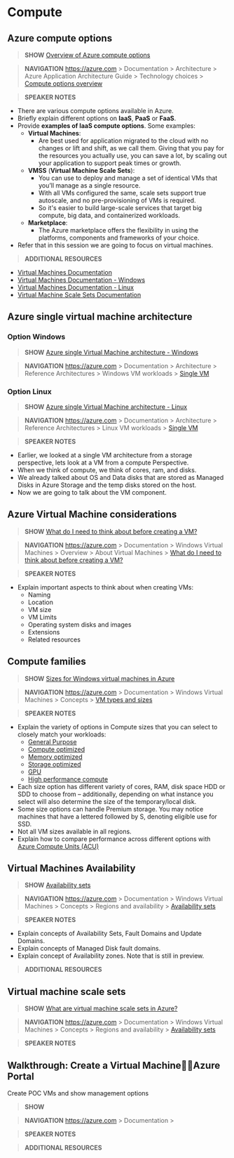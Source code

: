 
# Compute

## Azure compute options

> **SHOW** [Overview of Azure compute options](https://docs.microsoft.com/en-us/azure/architecture/guide/technology-choices/compute-overview)

> **NAVIGATION** https://azure.com > Documentation > Architecture > Azure Application Architecture Guide > Technology choices > [Compute options overview](https://docs.microsoft.com/en-us/azure/architecture/guide/technology-choices/compute-overview)

> **SPEAKER NOTES**

* There are various compute options available in Azure.
* Briefly explain different options on **IaaS**, **PaaS** or **FaaS**.
* Provide **examples of IaaS compute options**. Some examples:
    * **Virtual Machines**: 
        * Are best used for application migrated to the cloud with no changes or lift and shift, as we call them. 
        Giving that you pay for the resources you actually use, you can save a lot, by scaling out your application to support peak times or growth.
    * **VMSS** (**Virtual Machine Scale Sets**): 
        * You can use to deploy and manage a set of identical VMs that you’ll manage as a single resource.
        * With all VMs configured the same, scale sets support true autoscale, and no pre-provisioning of VMs is required.  
        * So it's easier to build large-scale services that target big compute, big data, and containerized workloads.
    * **Marketplace**:
        * The Azure marketplace offers the flexibility in using the platforms, components and frameworks of your choice.
* Refer that in this session we are going to focus on virtual machines.


> **ADDITIONAL RESOURCES**

* [Virtual Machines Documentation](https://docs.microsoft.com/en-us/azure/virtual-machines/)
* [Virtual Machines Documentation - Windows](https://docs.microsoft.com/en-us/azure/virtual-machines/windows/overview)
* [Virtual Machines Documentation - Linux](https://docs.microsoft.com/en-us/azure/virtual-machines/linux/overview)
* [Virtual Machine Scale Sets Documentation](https://docs.microsoft.com/en-us/azure/virtual-machine-scale-sets/)



## Azure single virtual machine architecture

### Option Windows 

> **SHOW** [Azure single Virtual Machine architecture - Windows](https://docs.microsoft.com/en-us/azure/architecture/reference-architectures/virtual-machines-windows/single-vm)

> **NAVIGATION** https://azure.com > Documentation > Architecture > Reference Architectures > Windows VM workloads > [Single VM](https://docs.microsoft.com/en-us/azure/architecture/reference-architectures/virtual-machines-windows/single-vm)


### Option Linux 

> **SHOW** [Azure single Virtual Machine architecture - Linux](https://docs.microsoft.com/en-us/azure/architecture/reference-architectures/virtual-machines-linux/single-vm)

> **NAVIGATION** https://azure.com > Documentation > Architecture > Reference Architectures > Linux VM workloads > [Single VM](https://docs.microsoft.com/en-us/azure/architecture/reference-architectures/virtual-machines-windows/single-vm)

> **SPEAKER NOTES**

* Earlier, we looked at a single VM architecture from a storage perspective, lets look at a VM from a compute Perspective.
* When we think of compute, we think of cores, ram, and disks. 
* We already talked about OS and Data disks that are stored as Managed Disks in Azure Storage and the temp disks stored on the host.
* Now we are going to talk about the VM component.



## Azure Virtual Machine considerations

> **SHOW** [What do I need to think about before creating a VM?](https://docs.microsoft.com/en-us/azure/virtual-machines/windows/overview#what-do-i-need-to-think-about-before-creating-a-vm)

> **NAVIGATION** https://azure.com > Documentation > Windows Virtual Machines > Overview > About Virtual Machines > [What do I need to think about before creating a VM?](https://docs.microsoft.com/en-us/azure/virtual-machines/windows/overview#what-do-i-need-to-think-about-before-creating-a-vm)

> **SPEAKER NOTES**

* Explain important aspects to think about when creating VMs:
    * Naming
    * Location
    * VM size
    * VM Limits
    * Operating system disks and images
    * Extensions
    * Related resources



## Compute families

> **SHOW** [Sizes for Windows virtual machines in Azure](https://docs.microsoft.com/en-us/azure/virtual-machines/windows/sizes)

> **NAVIGATION** https://azure.com > Documentation > Windows Virtual Machines > Concepts > [VM types and sizes](https://docs.microsoft.com/en-us/azure/virtual-machines/windows/sizes)

> **SPEAKER NOTES**

* Explain the variety of options in Compute sizes that you can select to closely match your workloads:
    * [General Purpose](https://docs.microsoft.com/en-us/azure/virtual-machines/windows/sizes-general)
    * [Compute optimized](https://docs.microsoft.com/en-us/azure/virtual-machines/windows/sizes-compute)
    * [Memory optimized](https://docs.microsoft.com/en-us/azure/virtual-machines/virtual-machines-windows-sizes-memory)
    * [Storage optimized](https://docs.microsoft.com/en-us/azure/virtual-machines/virtual-machines-windows-sizes-storage)
    * [GPU](https://docs.microsoft.com/en-us/azure/virtual-machines/windows/sizes-gpu)
    * [High performance compute](https://docs.microsoft.com/en-us/azure/virtual-machines/windows/sizes-hpc)
* Each size option has different variety of cores, RAM, disk space HDD or SDD to choose from – additionally, depending on what instance you select will also determine the size of the temporary/local disk.
* Some size options can handle Premium storage.  You may notice machines that have a lettered followed by S, denoting eligible use for SSD.
* Not all VM sizes available in all regions. 
* Explain how to compare performance across different options with [Azure Compute Units (ACU)](https://docs.microsoft.com/en-us/azure/virtual-machines/windows/acu)



## Virtual Machines Availability

> **SHOW** [Availability sets](https://docs.microsoft.com/en-us/azure/virtual-machines/windows/regions-and-availability#availability-sets)

> **NAVIGATION** https://azure.com > Documentation > Windows Virtual Machines > Concepts > Regions and availability > [Availability sets](https://docs.microsoft.com/en-us/azure/virtual-machines/windows/regions-and-availability#availability-sets)

> **SPEAKER NOTES**

* Explain concepts of Availability Sets, Fault Domains and Update Domains.
* Explain concepts of Managed Disk fault domains.
* Explain concept of Availability zones. Note that is still in preview.


> **ADDITIONAL RESOURCES**





## Virtual machine scale sets

> **SHOW** [What are virtual machine scale sets in Azure?](https://docs.microsoft.com/en-us/azure/virtual-machine-scale-sets/virtual-machine-scale-sets-overview)

> **NAVIGATION** https://azure.com > Documentation > Windows Virtual Machines > Concepts > Regions and availability > [Availability sets](https://docs.microsoft.com/en-us/azure/virtual-machines/windows/regions-and-availability#availability-sets)

> **SPEAKER NOTES**







## Walkthrough: Create a Virtual MachineAzure Portal

Create POC VMs 
and show management options



> **SHOW** []()

> **NAVIGATION** https://azure.com > Documentation > 

> **SPEAKER NOTES**

> **ADDITIONAL RESOURCES**












